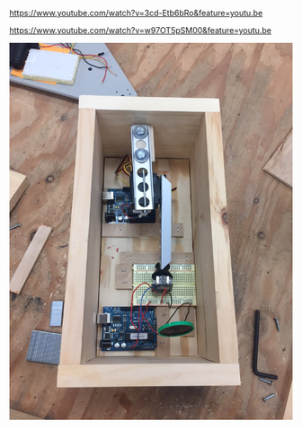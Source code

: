 https://www.youtube.com/watch?v=3cd-Etb6bRo&feature=youtu.be

https://www.youtube.com/watch?v=w97OT5pSM00&feature=youtu.be

![Project image 1](IMG_6469.JPG)

